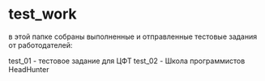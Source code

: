 # test_work
в этой папке собраны выполненные и отправленные тестовые задания от работодателей:

test_01 - тестовое задание для ЦФТ
test_02 - Школа программистов HeadHunter
